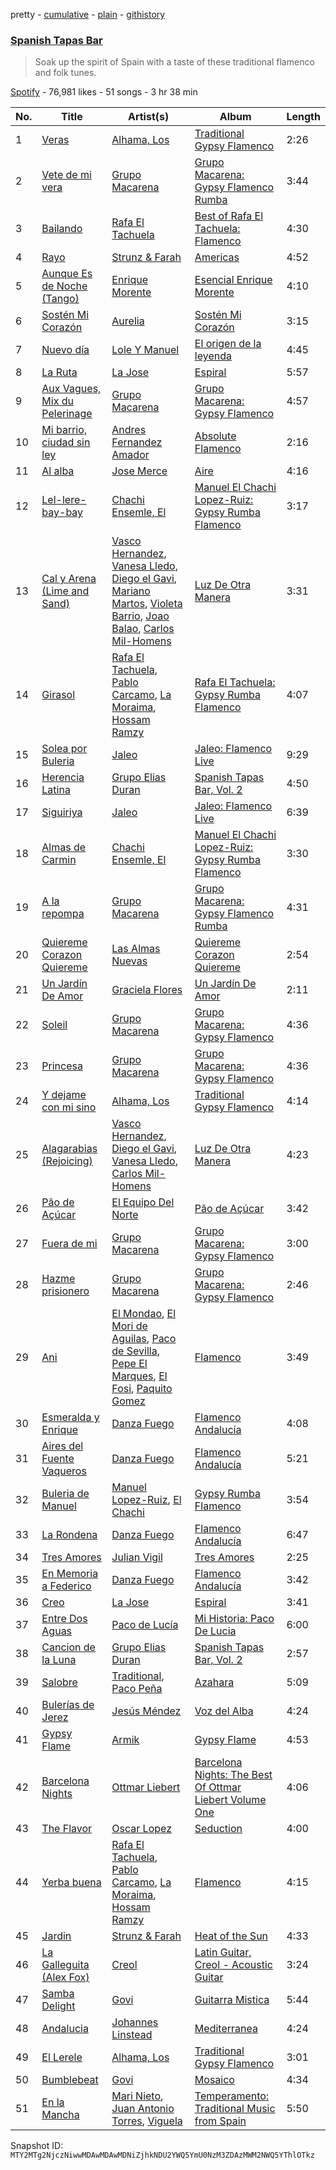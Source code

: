 pretty - [cumulative](/playlists/cumulative/37i9dQZF1DX5Vpt0fhumU1.md) - [plain](/playlists/plain/37i9dQZF1DX5Vpt0fhumU1) - [githistory](https://github.githistory.xyz/mackorone/spotify-playlist-archive/blob/main/playlists/plain/37i9dQZF1DX5Vpt0fhumU1)

### [Spanish Tapas Bar](https://open.spotify.com/playlist/37i9dQZF1DX5Vpt0fhumU1)

> Soak up the spirit of Spain with a taste of these traditional flamenco and folk tunes.

[Spotify](https://open.spotify.com/user/spotify) - 76,981 likes - 51 songs - 3 hr 38 min

| No. | Title | Artist(s) | Album | Length |
|---|---|---|---|---|
| 1 | [Veras](https://open.spotify.com/track/2INMbTvlLhGs1b1O3EYhiS) | [Alhama, Los](https://open.spotify.com/artist/6Gg623dfCM6CrYGBt0twPX) | [Traditional Gypsy Flamenco](https://open.spotify.com/album/40NaiYoHAvxeLv0hj5BViC) | 2:26 |
| 2 | [Vete de mi vera](https://open.spotify.com/track/14WUytY9xks121FAmVkwxo) | [Grupo Macarena](https://open.spotify.com/artist/3g1lP3W3lirtFzWyaBfS4f) | [Grupo Macarena: Gypsy Flamenco Rumba](https://open.spotify.com/album/6Pth02lvYNd5mEAISGGb9r) | 3:44 |
| 3 | [Bailando](https://open.spotify.com/track/6mRdsz7INXEZjFiPdXBbCp) | [Rafa El Tachuela](https://open.spotify.com/artist/1VPNobfvjhHDuXbyJyynTk) | [Best of Rafa El Tachuela: Flamenco](https://open.spotify.com/album/1ReQcQyYGGMCGmGglpcq0L) | 4:30 |
| 4 | [Rayo](https://open.spotify.com/track/5FpJy5woYptiLlLY4M8b4t) | [Strunz & Farah](https://open.spotify.com/artist/2Vr1fub6eNIztdUNeFPvJj) | [Americas](https://open.spotify.com/album/4N1aKzXuJLHXBW6Hp5ZxSw) | 4:52 |
| 5 | [Aunque Es de Noche \(Tango\)](https://open.spotify.com/track/2Ixtw9MGKVBxaa6aRb43H0) | [Enrique Morente](https://open.spotify.com/artist/4rJk8GmrNf1g07EsuoZSzJ) | [Esencial Enrique Morente](https://open.spotify.com/album/429mOLPu8Sl3E4Pw5wOPuc) | 4:10 |
| 6 | [Sostén Mi Corazón](https://open.spotify.com/track/2VL18BYruMoFmrX2FOH0Kh) | [Aurelia](https://open.spotify.com/artist/6tnJc05Vcp2PyNBCgkcAiA) | [Sostén Mi Corazón](https://open.spotify.com/album/59HfyTWuPadCXE8Nd7q3ij) | 3:15 |
| 7 | [Nuevo día](https://open.spotify.com/track/4bFaDjWTSbudJdO9J0fp71) | [Lole Y Manuel](https://open.spotify.com/artist/698bm15EgCHVHJovNestUx) | [El origen de la leyenda](https://open.spotify.com/album/5puBCIL3oMbkrYmsdL0vPT) | 4:45 |
| 8 | [La Ruta](https://open.spotify.com/track/1rvyOxnUuxI8jfYoRpZ4FG) | [La Jose](https://open.spotify.com/artist/55o2GKmozOaWhYDBaFBPC2) | [Espiral](https://open.spotify.com/album/0ChzWpUTTbq6PRut9pQdSI) | 5:57 |
| 9 | [Aux Vagues, Mix du Pelerinage](https://open.spotify.com/track/3Y1Mt1wDksUZXGTaY0jHGO) | [Grupo Macarena](https://open.spotify.com/artist/3g1lP3W3lirtFzWyaBfS4f) | [Grupo Macarena: Gypsy Flamenco](https://open.spotify.com/album/6VmYzpmaaEJe66Sy9ZK4qO) | 4:57 |
| 10 | [Mi barrio, ciudad sin ley](https://open.spotify.com/track/5kQyFHsAwgWrKGKv7dkWzj) | [Andres Fernandez Amador](https://open.spotify.com/artist/51I56WKQXjYbL6DApt07qO) | [Absolute Flamenco](https://open.spotify.com/album/64ydWqsSid08IPBocvpOvp) | 2:16 |
| 11 | [Al alba](https://open.spotify.com/track/2g1oUOP1r8DpzXvd1PMafY) | [Jose Merce](https://open.spotify.com/artist/7p5J8SfKU9Rulp7tcA53G8) | [Aire](https://open.spotify.com/album/7F7AQLPetH2wvAUtJAP5Xk) | 4:16 |
| 12 | [Lel\-lere\-bay\-bay](https://open.spotify.com/track/38hZfOZ0EWf33WLwcTh9tH) | [Chachi Ensemle, El](https://open.spotify.com/artist/0TEof0oj8lFZMZv3wAvAZE) | [Manuel El Chachi Lopez\-Ruiz: Gypsy Rumba Flamenco](https://open.spotify.com/album/24dVmdybMczU8CmAmCDJ8E) | 3:17 |
| 13 | [Cal y Arena \(Lime and Sand\)](https://open.spotify.com/track/0ztlNAjWEX2n6EwU47nAWQ) | [Vasco Hernandez](https://open.spotify.com/artist/5qHWYMAzg5sEONXNtiqzAM), [Vanesa Lledo](https://open.spotify.com/artist/6db18gdaJ3buJIpjmAxaLP), [Diego el Gavi](https://open.spotify.com/artist/2FuC6pBl9eslfd4a8udMO9), [Mariano Martos](https://open.spotify.com/artist/4IJDMdZIPM7TrCRqG1mbxM), [Violeta Barrio](https://open.spotify.com/artist/312QqHYy6WuciQQCuWsguB), [Joao Balao](https://open.spotify.com/artist/2KZpjZrljn55KF40jzoqMr), [Carlos Mil\-Homens](https://open.spotify.com/artist/2H2PjehaUM4tOJY7BwTv0T) | [Luz De Otra Manera](https://open.spotify.com/album/6TVAcRyDCNLiE8Twv9JHq3) | 3:31 |
| 14 | [Girasol](https://open.spotify.com/track/0Movfm8qJpJcmQrt3ZrQKH) | [Rafa El Tachuela](https://open.spotify.com/artist/1VPNobfvjhHDuXbyJyynTk), [Pablo Carcamo](https://open.spotify.com/artist/6Nxv0zr9DVeusjZpewzriS), [La Moraima](https://open.spotify.com/artist/4DyCHXN1RPYrHRAYDyce0z), [Hossam Ramzy](https://open.spotify.com/artist/1f52NJ98E9Pz2hJQ8oe4sD) | [Rafa El Tachuela: Gypsy Rumba Flamenco](https://open.spotify.com/album/3MOuR4Uu3xqbvWbktOGODk) | 4:07 |
| 15 | [Solea por Buleria](https://open.spotify.com/track/2dF6NArfoU0loSNs3VtRpa) | [Jaleo](https://open.spotify.com/artist/5Q48J2yjDOKzNIdmY0oExU) | [Jaleo: Flamenco Live](https://open.spotify.com/album/1UwLILJa8ApmLI5EAhy28w) | 9:29 |
| 16 | [Herencia Latina](https://open.spotify.com/track/6JHbrhPppO84ab8K7cHPA1) | [Grupo Elias Duran](https://open.spotify.com/artist/34MmLK8qhpf5Q0BfxXs7UR) | [Spanish Tapas Bar, Vol\. 2](https://open.spotify.com/album/67rNWYVgI01pHZ80vFfVFs) | 4:50 |
| 17 | [Siguiriya](https://open.spotify.com/track/4uN1QNG2bs8PlSW1nYP2B6) | [Jaleo](https://open.spotify.com/artist/5Q48J2yjDOKzNIdmY0oExU) | [Jaleo: Flamenco Live](https://open.spotify.com/album/1UwLILJa8ApmLI5EAhy28w) | 6:39 |
| 18 | [Almas de Carmin](https://open.spotify.com/track/2C5dxcLw9FbI60cL3VcaRz) | [Chachi Ensemle, El](https://open.spotify.com/artist/0TEof0oj8lFZMZv3wAvAZE) | [Manuel El Chachi Lopez\-Ruiz: Gypsy Rumba Flamenco](https://open.spotify.com/album/24dVmdybMczU8CmAmCDJ8E) | 3:30 |
| 19 | [A la repompa](https://open.spotify.com/track/1qTlInfzSjgaGbFo1q6jhT) | [Grupo Macarena](https://open.spotify.com/artist/3g1lP3W3lirtFzWyaBfS4f) | [Grupo Macarena: Gypsy Flamenco Rumba](https://open.spotify.com/album/6Pth02lvYNd5mEAISGGb9r) | 4:31 |
| 20 | [Quiereme Corazon Quiereme](https://open.spotify.com/track/0K38jgUjNNXz6AEgQneS6M) | [Las Almas Nuevas](https://open.spotify.com/artist/5LSP2iBRUfSpFUY7xOislt) | [Quiereme Corazon Quiereme](https://open.spotify.com/album/7z9wIysqZqoUNFso68D3zK) | 2:54 |
| 21 | [Un Jardín De Amor](https://open.spotify.com/track/0tB9K5yKFC9vJPsZsZB17l) | [Graciela Flores](https://open.spotify.com/artist/1XcbatNvZ4Dv7PgPELmQWJ) | [Un Jardín De Amor](https://open.spotify.com/album/3nJ6jn0yfUEl1ic8qnGqiK) | 2:11 |
| 22 | [Soleil](https://open.spotify.com/track/0k4Y2TqLUPNJ8euMibKQ4z) | [Grupo Macarena](https://open.spotify.com/artist/3g1lP3W3lirtFzWyaBfS4f) | [Grupo Macarena: Gypsy Flamenco](https://open.spotify.com/album/6VmYzpmaaEJe66Sy9ZK4qO) | 4:36 |
| 23 | [Princesa](https://open.spotify.com/track/5n7F3uCgTypj8anKwxQB5l) | [Grupo Macarena](https://open.spotify.com/artist/3g1lP3W3lirtFzWyaBfS4f) | [Grupo Macarena: Gypsy Flamenco](https://open.spotify.com/album/6VmYzpmaaEJe66Sy9ZK4qO) | 4:36 |
| 24 | [Y dejame con mi sino](https://open.spotify.com/track/1TpfaYxONeYxEzpm2pIolj) | [Alhama, Los](https://open.spotify.com/artist/6Gg623dfCM6CrYGBt0twPX) | [Traditional Gypsy Flamenco](https://open.spotify.com/album/40NaiYoHAvxeLv0hj5BViC) | 4:14 |
| 25 | [Alagarabias \(Rejoicing\)](https://open.spotify.com/track/1yZrDWBbUIoT4Ik0nGyqKI) | [Vasco Hernandez](https://open.spotify.com/artist/5qHWYMAzg5sEONXNtiqzAM), [Diego el Gavi](https://open.spotify.com/artist/2FuC6pBl9eslfd4a8udMO9), [Vanesa Lledo](https://open.spotify.com/artist/6db18gdaJ3buJIpjmAxaLP), [Carlos Mil\-Homens](https://open.spotify.com/artist/2H2PjehaUM4tOJY7BwTv0T) | [Luz De Otra Manera](https://open.spotify.com/album/6TVAcRyDCNLiE8Twv9JHq3) | 4:23 |
| 26 | [Pão de Açúcar](https://open.spotify.com/track/07ZdqvJ37JIGrbybE2iVPZ) | [El Equipo Del Norte](https://open.spotify.com/artist/3NlkrQ9iKKw6VZlWr0lk0U) | [Pão de Açúcar](https://open.spotify.com/album/5qz7sVtLSdqQatSiYUpJWM) | 3:42 |
| 27 | [Fuera de mi](https://open.spotify.com/track/7tbYo2WPobHpu1KF4JOnyf) | [Grupo Macarena](https://open.spotify.com/artist/3g1lP3W3lirtFzWyaBfS4f) | [Grupo Macarena: Gypsy Flamenco](https://open.spotify.com/album/6VmYzpmaaEJe66Sy9ZK4qO) | 3:00 |
| 28 | [Hazme prisionero](https://open.spotify.com/track/3rj1n9yIPievM2BnHm2JIB) | [Grupo Macarena](https://open.spotify.com/artist/3g1lP3W3lirtFzWyaBfS4f) | [Grupo Macarena: Gypsy Flamenco](https://open.spotify.com/album/6VmYzpmaaEJe66Sy9ZK4qO) | 2:46 |
| 29 | [Ani](https://open.spotify.com/track/1IhBf3dcL0kRyxQbISW7Jv) | [El Mondao](https://open.spotify.com/artist/6ZWL87UA30dQLCwP9pcJp6), [El Mori de Aguilas](https://open.spotify.com/artist/1uBEhNHvzx8B4cm8ihJKz4), [Paco de Sevilla](https://open.spotify.com/artist/72Ik41iwiim8HUTilM6FSL), [Pepe El Marques](https://open.spotify.com/artist/4mF5KYqhyuBKTZHvnOeGI6), [El Fosi](https://open.spotify.com/artist/0ALDT54x6p28C0xobYE1uZ), [Paquito Gomez](https://open.spotify.com/artist/6msMiaHArZdAQeurrwjKvU) | [Flamenco](https://open.spotify.com/album/0PfYBxRtVurOuMWebBmgw9) | 3:49 |
| 30 | [Esmeralda y Enrique](https://open.spotify.com/track/3ECQbH2Pj8fPCefI60bUPK) | [Danza Fuego](https://open.spotify.com/artist/48bWbzfBH3pdeDark30gJ4) | [Flamenco Andalucía](https://open.spotify.com/album/2eJahO4Ks4kkchZpUPBL8D) | 4:08 |
| 31 | [Aires del Fuente Vaqueros](https://open.spotify.com/track/6s2aEvw1FCfxwHaUAJuRPe) | [Danza Fuego](https://open.spotify.com/artist/48bWbzfBH3pdeDark30gJ4) | [Flamenco Andalucía](https://open.spotify.com/album/2eJahO4Ks4kkchZpUPBL8D) | 5:21 |
| 32 | [Buleria de Manuel](https://open.spotify.com/track/3LVBA3pqKNcNFyWOVjQOlI) | [Manuel Lopez\-Ruiz](https://open.spotify.com/artist/6xhZFDNkudQnLXBSMI4AUo), [El Chachi](https://open.spotify.com/artist/4n875W84fNuDHcf9uD9D2R) | [Gypsy Rumba Flamenco](https://open.spotify.com/album/4SKgLW5QhafMeJocwxAleS) | 3:54 |
| 33 | [La Rondena](https://open.spotify.com/track/5nLAMwCOLkoXAjq0y4lfVK) | [Danza Fuego](https://open.spotify.com/artist/48bWbzfBH3pdeDark30gJ4) | [Flamenco Andalucía](https://open.spotify.com/album/2eJahO4Ks4kkchZpUPBL8D) | 6:47 |
| 34 | [Tres Amores](https://open.spotify.com/track/7DpDb8R3OxTr3FaiKwhYKB) | [Julian Vigil](https://open.spotify.com/artist/37iIAObpTKbDOZ9BjSrmMv) | [Tres Amores](https://open.spotify.com/album/01HM86e0bYj6oqXdCJ03AN) | 2:25 |
| 35 | [En Memoria a Federico](https://open.spotify.com/track/5flkDyefFtVmYqYhidHsOq) | [Danza Fuego](https://open.spotify.com/artist/48bWbzfBH3pdeDark30gJ4) | [Flamenco Andalucía](https://open.spotify.com/album/2eJahO4Ks4kkchZpUPBL8D) | 3:42 |
| 36 | [Creo](https://open.spotify.com/track/3xLI0IZFsFPa2M18rOIPSV) | [La Jose](https://open.spotify.com/artist/55o2GKmozOaWhYDBaFBPC2) | [Espiral](https://open.spotify.com/album/0ChzWpUTTbq6PRut9pQdSI) | 3:41 |
| 37 | [Entre Dos Aguas](https://open.spotify.com/track/5hVqZ5hnvQGT4LOpUVuJUa) | [Paco de Lucía](https://open.spotify.com/artist/3h8OjAdgYXVRoMZ8jFd6Uw) | [Mi Historia: Paco De Lucia](https://open.spotify.com/album/4psU1Z4bLtTOwZjmmL6lid) | 6:00 |
| 38 | [Cancion de la Luna](https://open.spotify.com/track/22jn5snbSZJsEamjIogEEH) | [Grupo Elias Duran](https://open.spotify.com/artist/34MmLK8qhpf5Q0BfxXs7UR) | [Spanish Tapas Bar, Vol\. 2](https://open.spotify.com/album/67rNWYVgI01pHZ80vFfVFs) | 2:57 |
| 39 | [Salobre](https://open.spotify.com/track/3LEPJoznozSSiHQXSn8UAT) | [Traditional](https://open.spotify.com/artist/1U5zgr455OGyIkLNXvDdrf), [Paco Peña](https://open.spotify.com/artist/4OYPdvtRCWaLVmUrm1eiTa) | [Azahara](https://open.spotify.com/album/7woAczJxgzS1fiARwlCp96) | 5:09 |
| 40 | [Bulerías de Jerez](https://open.spotify.com/track/6WuYlzvZsSSeldas0MgH56) | [Jesús Méndez](https://open.spotify.com/artist/6LMLp1gpyFAI4Sc6NkgPqB) | [Voz del Alba](https://open.spotify.com/album/3JGbQd6AttYZuvkl1GdGxt) | 4:24 |
| 41 | [Gypsy Flame](https://open.spotify.com/track/1VQwO0EPtJViDEsqLpsnV1) | [Armik](https://open.spotify.com/artist/2Z8XcWdgy5dSaiQR3d7tHK) | [Gypsy Flame](https://open.spotify.com/album/1o7kL55w6IvIGz4mfWJjfu) | 4:53 |
| 42 | [Barcelona Nights](https://open.spotify.com/track/2rJY1HlLcOXsQYMPUnhQxa) | [Ottmar Liebert](https://open.spotify.com/artist/1AhYnfs5mzb3ennyLFXlYD) | [Barcelona Nights: The Best Of Ottmar Liebert Volume One](https://open.spotify.com/album/0o91xvgRJz0ZLb5cCPzFo8) | 4:06 |
| 43 | [The Flavor](https://open.spotify.com/track/3oxqugZiGg6uIzY4beGaCx) | [Oscar Lopez](https://open.spotify.com/artist/3ELktghnE5zeabnHdNycyh) | [Seduction](https://open.spotify.com/album/7n9XvIP2pVI53sbdEvbaTX) | 4:00 |
| 44 | [Yerba buena](https://open.spotify.com/track/2ytD1he4cklb86ZbY6Bnra) | [Rafa El Tachuela](https://open.spotify.com/artist/1VPNobfvjhHDuXbyJyynTk), [Pablo Carcamo](https://open.spotify.com/artist/6Nxv0zr9DVeusjZpewzriS), [La Moraima](https://open.spotify.com/artist/4DyCHXN1RPYrHRAYDyce0z), [Hossam Ramzy](https://open.spotify.com/artist/1f52NJ98E9Pz2hJQ8oe4sD) | [Flamenco](https://open.spotify.com/album/1dWXg3wCJRWfpG5D4Z44m0) | 4:15 |
| 45 | [Jardin](https://open.spotify.com/track/1tlV5fKrV7aojTanUs3ahZ) | [Strunz & Farah](https://open.spotify.com/artist/2Vr1fub6eNIztdUNeFPvJj) | [Heat of the Sun](https://open.spotify.com/album/3VfS4TjmlMevQ2GNPSjS6k) | 4:33 |
| 46 | [La Galleguita \(Alex Fox\)](https://open.spotify.com/track/5xA18rxmeheOcwI6Df6lBG) | [Creol](https://open.spotify.com/artist/4qAhA0go0zXBxDIfo7mWT3) | [Latin Guitar, Creol \- Acoustic Guitar](https://open.spotify.com/album/3mHceGmx6av5rNkzFwhfu6) | 3:24 |
| 47 | [Samba Delight](https://open.spotify.com/track/2SbLBxUtlSzz8nIYFQstwq) | [Govi](https://open.spotify.com/artist/72RlKNzcCZkmb20K5dDwOB) | [Guitarra Mistica](https://open.spotify.com/album/45KOqLRGUYnnA9l59l0eaU) | 5:44 |
| 48 | [Andalucia](https://open.spotify.com/track/6ExQLKsX71y57iO7iA8Ggd) | [Johannes Linstead](https://open.spotify.com/artist/3bO8GsqYe5H4xTkcP5ZUZm) | [Mediterranea](https://open.spotify.com/album/6sxRxfaqxOLUq6YffLmoak) | 4:24 |
| 49 | [El Lerele](https://open.spotify.com/track/2o0lsWNI9sc0VGMPKarlsq) | [Alhama, Los](https://open.spotify.com/artist/6Gg623dfCM6CrYGBt0twPX) | [Traditional Gypsy Flamenco](https://open.spotify.com/album/40NaiYoHAvxeLv0hj5BViC) | 3:01 |
| 50 | [Bumblebeat](https://open.spotify.com/track/0aiqrNJkcz1xDGUD8HLrRz) | [Govi](https://open.spotify.com/artist/72RlKNzcCZkmb20K5dDwOB) | [Mosaico](https://open.spotify.com/album/6PAB5rJADQ7HFjp0fzKjba) | 4:34 |
| 51 | [En la Mancha](https://open.spotify.com/track/6qixM3ocxbC7JzrDg2YwrD) | [Mari Nieto](https://open.spotify.com/artist/1kpBaXhyD5w2NMYoklvChj), [Juan Antonio Torres](https://open.spotify.com/artist/1JXR84Lo1dOJcc8re1H5lw), [Viguela](https://open.spotify.com/artist/2MPy4JFvIlApj1PbxNTHBF) | [Temperamento: Traditional Music from Spain](https://open.spotify.com/album/7hlw3I2DL1JV4uw99h5BtC) | 5:50 |

Snapshot ID: `MTY2MTg2NjczNiwwMDAwMDAwMDNiZjhkNDU2YWQ5YmU0NzM3ZDAzMWM2NWQ5YThlOTkz`
